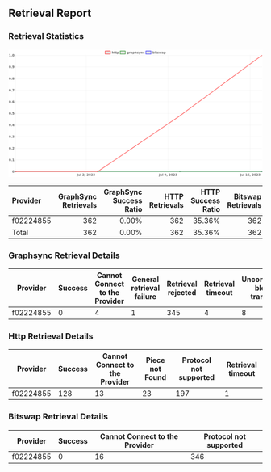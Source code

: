 ## Retrieval Report
### Retrieval Statistics
<img src="https://raw.githubusercontent.com/data-preservation-programs/filplus-checker-assets/main/filecoin-project/filecoin-plus-large-datasets/issues/1727/1689658739151.png"/>

| Provider  | GraphSync Retrievals | GraphSync Success Ratio | HTTP Retrievals | HTTP Success Ratio | Bitswap Retrievals | Bitswap Success Ratio |
| :-------- | -------------------: | ----------------------: | --------------: | -----------------: | -----------------: | --------------------: |
| f02224855 |                  362 |                   0.00% |             362 |             35.36% |                362 |                 0.00% |
| Total     |                  362 |                   0.00% |             362 |             35.36% |                362 |                 0.00% |

### Graphsync Retrieval Details
| Provider  | Success | Cannot Connect to the Provider | General retrieval failure | Retrieval rejected | Retrieval timeout | Unconfirmed block transfer |
| --------- | ------- | ------------------------------ | ------------------------- | ------------------ | ----------------- | -------------------------- |
| f02224855 | 0       | 4                              | 1                         | 345                | 4                 | 8                          |

### Http Retrieval Details
| Provider  | Success | Cannot Connect to the Provider | Piece not Found | Protocol not supported | Retrieval timeout |
| --------- | ------- | ------------------------------ | --------------- | ---------------------- | ----------------- |
| f02224855 | 128     | 13                             | 23              | 197                    | 1                 |

### Bitswap Retrieval Details
| Provider  | Success | Cannot Connect to the Provider | Protocol not supported |
| --------- | ------- | ------------------------------ | ---------------------- |
| f02224855 | 0       | 16                             | 346                    |
